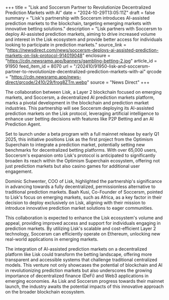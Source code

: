 +++
title = "Lisk and Soccersm Partner to Revolutionize Decentralized Prediction Markets with AI"
date = "2024-10-29T13:05:11Z"
draft = false
summary = "Lisk's partnership with Soccersm introduces AI-assisted prediction markets to the blockchain, targeting emerging markets with innovative betting solutions."
description = "Lisk partners with Soccersm to deploy AI-assisted prediction markets, aiming to drive increased volume and interest in the Lisk ecosystem and provide better access for individuals looking to participate in prediction markets."
source_link = "https://newsdirect.com/news/soccersm-deploys-ai-assisted-prediction-markets-on-lisk-protocol-914019048"
enclosure = "https://cdn.newsramp.app/banners/gambling-betting-2.jpg"
article_id = 91950
feed_item_id = 8070
url = "/202410/91950-lisk-and-soccersm-partner-to-revolutionize-decentralized-prediction-markets-with-ai"
qrcode = "https://cdn.newsramp.app/news-direct/qrcode/2410/29/frog8ZTm.webp"
source = "News Direct"
+++

<p>The collaboration between Lisk, a Layer 2 blockchain focused on emerging markets, and Soccersm, a decentralized AI prediction markets platform, marks a pivotal development in the blockchain and prediction market industries. This partnership will see Soccersm deploying its AI-assisted prediction markets on the Lisk protocol, leveraging artificial intelligence to enhance user betting decisions with features like P2P Betting and an AI Prediction Agent.</p><p>Set to launch under a beta program with a full mainnet release by early Q1 2025, this initiative positions Lisk as the first project from the Optimism Superchain to integrate a prediction market, potentially setting new benchmarks for decentralized betting platforms. With over 65,000 users, Soccersm's expansion onto Lisk's protocol is anticipated to significantly broaden its reach within the Optimism Superchain ecosystem, offering not just prediction markets but also casino games for additional user engagement.</p><p>Dominic Schwenter, COO of Lisk, highlighted the partnership's significance in advancing towards a fully decentralized, permissionless alternative to traditional prediction markets. Baah Kusi, Co-Founder of Soccersm, pointed to Lisk's focus on emerging markets, such as Africa, as a key factor in their decision to deploy exclusively on Lisk, aligning with their mission to introduce innovative prediction market solutions to eager communities.</p><p>This collaboration is expected to enhance the Lisk ecosystem's volume and appeal, providing improved access and support for individuals engaging in prediction markets. By utilizing Lisk's scalable and cost-efficient Layer 2 technology, Soccersm can efficiently operate on Ethereum, unlocking new real-world applications in emerging markets.</p><p>The integration of AI-assisted prediction markets on a decentralized platform like Lisk could transform the betting landscape, offering more transparent and accessible systems that challenge traditional centralized models. This venture not only showcases the potential of blockchain and AI in revolutionizing prediction markets but also underscores the growing importance of decentralized finance (DeFi) and Web3 applications in emerging economies. As Lisk and Soccersm progress towards their mainnet launch, the industry awaits the potential impacts of this innovative approach on the broader blockchain ecosystem.</p>